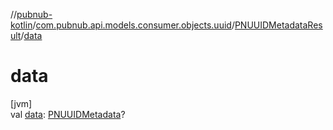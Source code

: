 //[pubnub-kotlin](../../../index.md)/[com.pubnub.api.models.consumer.objects.uuid](../index.md)/[PNUUIDMetadataResult](index.md)/[data](data.md)

# data

[jvm]\
val [data](data.md): [PNUUIDMetadata](../../../../pubnub-kotlin/com.pubnub.api.models.consumer.objects.uuid/-p-n-u-u-i-d-metadata/index.md)?
